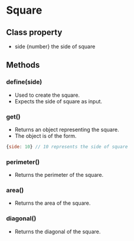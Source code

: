 # Square

## Class property

* side {number} the side of square

## Methods

### define(side)

* Used to create the square.
* Expects the side of square as input.

### get()

* Returns an object representing the square.
* The object is of the form.

```javascript
{side: 10} // 10 represents the side of square
```

### perimeter()

* Returns the perimeter of the square.

### area()

* Returns the area of the square.

### diagonal()

* Returns the diagonal of the square.
